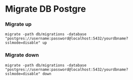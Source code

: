 # Migrate DB Postgre

### Migrate up
`migrate -path db/migrations -database "postgres://username:password@localhost:5432/yourdbname?sslmode=disable" up`

### Migrate down
`migrate -path db/migrations -database "postgres://username:password@localhost:5432/yourdbname?sslmode=disable" down`